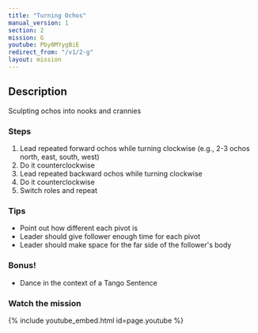 ```yaml
---
title: "Turning Ochos"
manual_version: 1
section: 2
mission: G
youtube: Pby0MYygBiE
redirect_from: "/v1/2-g"
layout: mission
---
```




## Description

Sculpting ochos into nooks and crannies

### Steps

1. Lead repeated forward ochos while turning clockwise (e.g., 2-3 ochos north, east, south, west)
2. Do it counterclockwise
3. Lead repeated backward ochos while turning clockwise
4. Do it counterclockwise
5. Switch roles and repeat

### Tips

* Point out how different each pivot is
* Leader should give follower enough time for each pivot
* Leader should make space for the far side of the follower's body

### Bonus!

* Dance in the context of a Tango Sentence

### Watch the mission

{% include youtube_embed.html id=page.youtube %}


